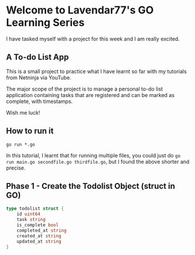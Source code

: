 # Welcome to Lavendar77's GO Learning Series
I have tasked myself with a project for this week and I am really excited.

## A To-do List App
This is a small project to practice what I have learnt so far with my tutorials from Netninja via YouTube.

The major scope of the project is to manage a personal to-do list application containing tasks that are registered and can be marked as complete, with timestamps.

Wish me luck!

## How to run it
`go run *.go`

In this tutorial, I learnt that for running multiple files, you could just do `go run main.go secondfile.go thirdfile.go`, but I found the above shorter and precise.

## Phase 1 - Create the Todolist Object (struct in GO)
```go
type todolist struct {
    id uint64
    task string
    is_complete bool
    completed_at string
    created_at string
    updated_at string
}
```
